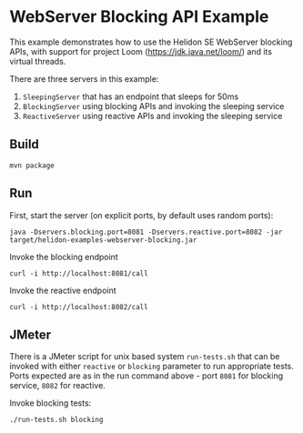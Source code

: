 # WebServer Blocking API Example

This example demonstrates how to use the Helidon SE WebServer blocking
APIs, with support for project Loom (https://jdk.java.net/loom/) and
its virtual threads.

There are three servers in this example:

1. `SleepingServer` that has an endpoint that sleeps for 50ms
2. `BlockingServer` using blocking APIs and invoking the sleeping service
3. `ReactiveServer` using reactive APIs and invoking the sleeping service

## Build

```
mvn package
```

## Run

First, start the server (on explicit ports, by default uses random ports):

```
java -Dservers.blocking.port=8081 -Dservers.reactive.port=8082 -jar target/helidon-examples-webserver-blocking.jar
```

Invoke the blocking endpoint

```
curl -i http://localhost:8081/call
```

Invoke the reactive endpoint

```
curl -i http://localhost:8082/call
```

## JMeter
There is a JMeter script for unix based system `run-tests.sh` that can be invoked with either `reactive` or `blocking` parameter to run appropriate tests. 
Ports expected are as in the run command above - port `8081` for blocking service, `8082` for reactive.

Invoke blocking tests:

```
./run-tests.sh blocking
```
